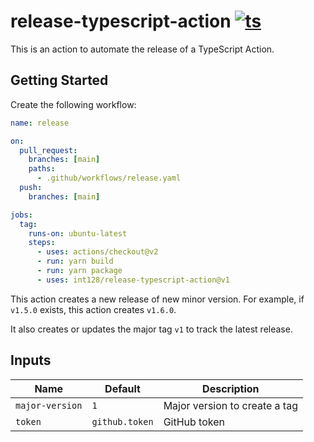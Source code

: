 # release-typescript-action [![ts](https://github.com/int128/release-typescript-action/actions/workflows/ts.yaml/badge.svg)](https://github.com/int128/release-typescript-action/actions/workflows/ts.yaml)

This is an action to automate the release of a TypeScript Action.


## Getting Started

Create the following workflow:

```yaml
name: release

on:
  pull_request:
    branches: [main]
    paths:
      - .github/workflows/release.yaml
  push:
    branches: [main]

jobs:
  tag:
    runs-on: ubuntu-latest
    steps:
      - uses: actions/checkout@v2
      - run: yarn build
      - run: yarn package
      - uses: int128/release-typescript-action@v1
```

This action creates a new release of new minor version.
For example, if `v1.5.0` exists, this action creates `v1.6.0`.

It also creates or updates the major tag `v1` to track the latest release.


## Inputs

| Name | Default | Description
|------|----------|------------
| `major-version` | `1` | Major version to create a tag
| `token` | `github.token` | GitHub token

